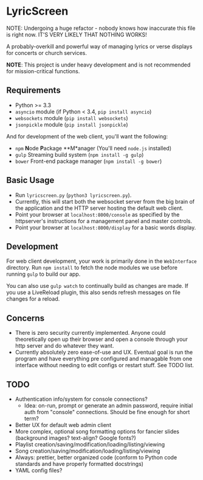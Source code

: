 # LyricScreen

NOTE: Undergoing a huge refactor - nobody knows how inaccurate this file is
right now. IT'S VERY LIKELY THAT NOTHING WORKS!

A probably-overkill and powerful way of managing lyrics or verse displays for concerts or church services.

**NOTE**: This project is under heavy development and is not recommended for mission-critical functions. 

## Requirements

* Python >= 3.3
* `asyncio` module (if Python < 3.4, `pip install asyncio`)
* `websockets` module (`pip install websockets`)
* `jsonpickle` module (`pip install jsonpickle`)

And for development of the web client, you'll want the following: 

* `npm` **N**ode **P**ackage **M*anager (You'll need `node.js` installed)
* `gulp` Streaming build system (`npm install -g gulp`)
* `bower` Front-end package manager (`npm install -g bower`)

## Basic Usage

* Run `lyricscreen.py` (`python3 lyricscreen.py`).
* Currently, this will start both the websocket server from the big brain of the application and the HTTP server hosting the default web client.
* Point your browser at `localhost:8000/console` as specified by the httpserver's instructions for a management panel and master controls.
* Point your browser at `localhost:8000/display` for a basic words display.

## Development

For web client development, your work is primarily done in the `WebInterface` directory. Run `npm install` to fetch the node modules we use before running `gulp` to build our app. 

You can also use `gulp watch` to continually build as changes are made. If you use a LiveReload plugin, this also sends refresh messages on file changes for a reload. 

## Concerns

* There is zero security currently implemented. Anyone could theoretically open up their browser and open a console through your http server and do whatever they want.
* Currently absolutely zero ease-of-use and UX. Eventual goal is run the program and have everything pre configured and managable from one interface without needing to edit configs or restart stuff. See TODO list.

## TODO

* Authentication info/system for console connections?
  * Idea: on-run, prompt or generate an admin password, require initial auth from "console" connections. Should be fine enough for short term?
* Better UX for default web admin client
* More complex, optional song formatting options for fancier slides (background images? text-align? Google fonts?)
* Playlist creation/saving/modification/loading/listing/viewing
* Song creation/saving/modification/loading/listing/viewing
* Always: prettier, better organized code (conform to Python code standards and have properly formatted docstrings)
* YAML config files?
